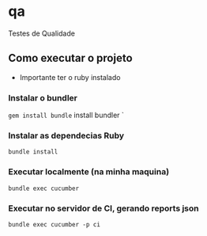 # qa
Testes de Qualidade

## Como executar o projeto

* Importante ter o ruby instalado

### Instalar o bundler
`
gem install bundle
`
install bundler
`
### Instalar as dependecias Ruby
`
bundle install
`
### Executar localmente (na minha maquina)
`
bundle exec cucumber
`
### Executar no servidor de CI, gerando reports json
`
bundle exec cucumber -p ci
`
